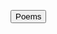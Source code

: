  <button onclick="window.location.href = 'https://pranavbahl.me/Poems.html';">Poems</button><br><br>
<meta name="description" content="Poems for life,Top 10 Poems">
<meta name="keywords" content="pranavbahl poems,poems view,page poems,pranavbahl poem, view poems,Top 10 poems">
<meta name="author" content="Pranav Bahl">
<meta name="viewport" content="width=device-width, initial-scale=1.0">
